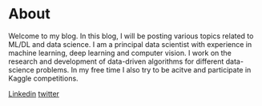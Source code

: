 # About

Welcome to my blog. In this blog, I will be posting various topics related to ML/DL and data science. 
I am a principal data scientist with experience in machine learning, deep learning and computer vision. I work on the research and development of data-driven algorithms for different data-science problems. In my free time I also try to be acitve and participate in Kaggle competitions.

[Linkedin](https://www.linkedin.com/in/mravendi/)
[twitter](https://twitter.com/twt446)


